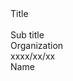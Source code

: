 <div
  class="
    w-[fit-content] text-[4rem] text-black text-opacity-0
    bg-[#2B90B6] bg-cover bg-clip-text
    bg-gradient-to-r from-cyan-400 to-cyan-700
  "
>
  Title
</div>
<br />
<div
  class="
    text-[2.5rem]
  "
>
  Sub title
</div>

<div
  class="
    absolute top-[2.5rem] right-[3.5rem]
    text-right
  "
>
  Organization<br>
  xxxx/xx/xx
</div>
<div
  class="
    absolute bottom-[2.5rem] right-[3.5rem]
    text-right
  "
>
  Name
</div>

<!--
Note
-->